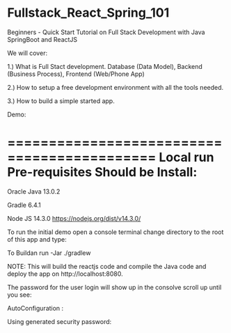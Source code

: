 # Fullstack_React_Spring_101

Beginners - Quick Start Tutorial on Full Stack Development with Java SpringBoot and ReactJS

We will cover:

1.) What is Full Stact development.  Database (Data Model), Backend (Business Process), Frontend (Web/Phone App)

2.) How to setup a free development environment with all the tools needed.

3.) How to build a simple started app.


Demo:

============================================
Local run Pre-requisites Should be Install:
============================================

Oracle Java 13.0.2

Gradle 6.4.1

Node JS 14.3.0
https://nodejs.org/dist/v14.3.0/


 To run the initial demo open a console terminal change directory to the root of this app and type:

To Buildan run -Jar
./gradlew 

NOTE: This will build the reactjs code and compile the Java code and deploy the app on http://localhost:8080.

The password for the user login will show up in the consolve scroll up until you see: 

AutoConfiguration : 

Using generated security password: <Copy this password to login as user>

